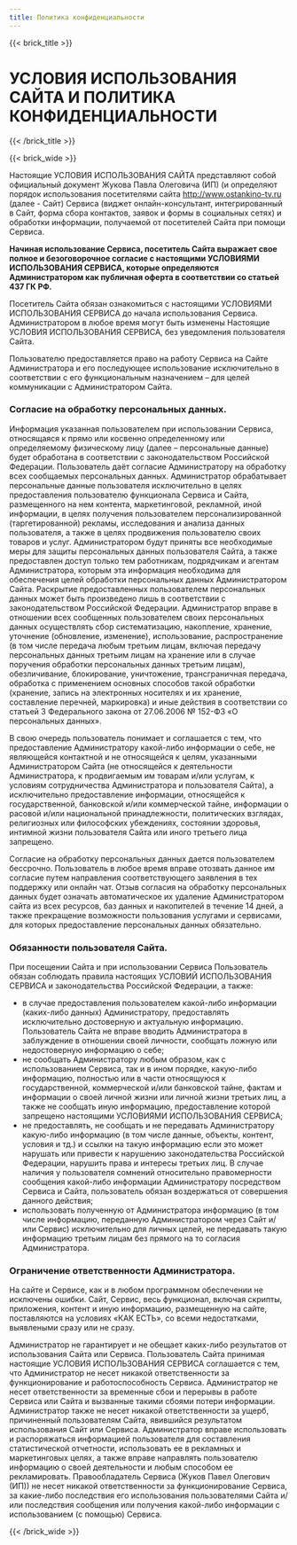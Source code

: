 ```yaml
---
title: Политика конфиденциальности
---
```

{{< brick_title >}}

# УСЛОВИЯ ИСПОЛЬЗОВАНИЯ САЙТА И ПОЛИТИКА КОНФИДЕНЦИАЛЬНОСТИ

{{< /brick_title >}}

{{< brick_wide >}}

Настоящие УСЛОВИЯ ИСПОЛЬЗОВАНИЯ САЙТА представляют собой официальный документ Жукова Павла Олеговича (ИП) (и определяют порядок использования посетителями сайта http://www.ostankino-tv.ru (далее - Сайт) Сервиса (виджет онлайн-консультант, интегрированный в Сайт, форма сбора контактов, заявок и формы в социальных сетях) и обработки информации, получаемой от посетителей Сайта при помощи Сервиса.

**Начиная использование Сервиса, посетитель Сайта выражает свое полное и безоговорочное согласие с настоящими УСЛОВИЯМИ ИСПОЛЬЗОВАНИЯ СЕРВИСА, которые определяются Администратором как публичная оферта в соответствии со статьей 437 ГК РФ.**

Посетитель Сайта обязан ознакомиться с настоящими УСЛОВИЯМИ ИСПОЛЬЗОВАНИЯ СЕРВИСА до начала использования Сервиса. Администратором в любое время могут быть изменены Настоящие УСЛОВИЯ ИСПОЛЬЗОВАНИЯ СЕРВИСА, без уведомления пользователя Сайта.

Пользователю предоставляется право на работу Сервиса на Сайте Администратора и его последующее использование исключительно в соответствии с его функциональным назначением – для целей коммуникации с Администратором Сайта.

### Согласие на обработку персональных данных.

Информация указанная пользователем при использовании Сервиса, относящаяся к прямо или косвенно определенному или определяемому физическому лицу (далее – персональные данные) будет обработана в соответствии с законодательством Российской Федерации. Пользователь даёт согласие Администратору на обработку всех сообщаемых персональных данных. Администратор обрабатывает персональные данные пользователя исключительно в целях предоставления пользователю функционала Сервиса и Сайта, размещенного на нем контента, маркетинговой, рекламной, иной информации, в целях получения пользователем персонализированной (таргетированной) рекламы, исследования и анализа данных пользователя, а также в целях продвижения пользователю своих товаров и услуг. Администратором будут приняты все необходимые меры для защиты персональных данных пользователя Сайта, а также предоставлен доступ только тем работникам, подрядчикам и агентам Администратора, которым эта информация необходима для обеспечения целей обработки персональных данных Администратором Сайта. Раскрытие предоставленных пользователем персональных данных может быть произведено лишь в соответствии с законодательством Российской Федерации. Администратор вправе в отношении всех сообщенных пользователем своих персональных данных осуществлять сбор систематизацию, накопление, хранение, уточнение (обновление, изменение), использование, распространение (в том числе передача любым третьим лицам, включая передачу персональных данных третьим лицам на хранение или в случае поручения обработки персональных данных третьим лицам), обезличивание, блокирование, уничтожение, трансграничная передача, обработка с применением основных способов такой обработки (хранение, запись на электронных носителях и их хранение, составление перечней, маркировка) и иные действия в соответствии со статьей 3 Федерального закона от 27.06.2006 № 152-ФЗ «О персональных данных».

В свою очередь пользователь понимает и соглашается с тем, что предоставление Администратору какой-либо информации о себе, не являющейся контактной и не относящейся к целям, указанными Администратором Сайта (не относящейся к деятельности Администратора, к продвигаемым им товарам и/или услугам, к условиям сотрудничества Администратора и пользователя Сайта), а исключительно предоставление информации, относящейся к государственной, банковской и/или коммерческой тайне, информации о расовой и/или национальной принадлежности, политических взглядах, религиозных или философских убеждениях, состоянии здоровья, интимной жизни пользователя Сайта или иного третьего лица запрещено.

Согласие на обработку персональных данных дается пользователем бессрочно. Пользователь в любое время вправе отозвать данное им согласие путем направления соответствующего заявления в тех поддержку или онлайн чат. Отзыв согласия на обработку персональных данных будет означать автоматическое их удаление Администратором сайта из всех ресурсов, баз данных и накопителей в течение 14 дней, а также прекращение возможности пользования услугами и сервисами, для которых предоставление персональных данных обязательно.

### Обязанности пользователя Сайта.

При посещении Сайта и при использовании Сервиса Пользователь обязан соблюдать правила настоящих УСЛОВИЙ ИСПОЛЬЗОВАНИЯ СЕРВИСА и законодательства Российской Федерации, а также:

- в случае предоставления пользователем какой-либо информации (каких-либо данных) Администратору, предоставлять исключительно достоверную и актуальную информацию. Пользователь Сайта не вправе вводить Администратора в заблуждение в отношении своей личности, сообщать ложную или недостоверную информацию о себе;
- не сообщать Администратору любым образом, как с использованием Сервиса, так и в ином порядке, какую-либо информацию, полностью или в части относящуюся к государственной, коммерческой и/или банковской тайне, фактам и информации о своей личной жизни или личной жизни третьих лиц, а также не сообщать иную информацию, предоставление которой запрещено настоящими УСЛОВИЯМИ ИСПОЛЬЗОВАНИЯ СЕРВИСА;
- не предоставлять, не сообщать и не передавать Администратору какую-либо информацию (в том числе данные, объекты, контент, условия и тд.) и ссылки на такую информацию если это может нарушать или привести к нарушению законодательства Российской Федерации, нарушить права и интересы третьих лиц. В случае наличия у пользователя сомнений относительно правомерности сообщения какой-либо информации Администратору посредством Сервиса и Сайта, пользователь обязан воздержаться от совершения данного действия;
- использовать полученную от Администратора информацию (в том числе информацию, переданную Администратором через Сайт и/или Сервис) исключительно для личных целей, не передавать такую информацию третьим лицам без прямого на то согласия Администратора.

### Ограничение ответственности Администратора.

На сайте и Сервисе, как и в любом программном обеспечении не исключены ошибки. Сайт, Сервис, весь функционал, включая скрипты, приложения, контент и иную информацию, размещенную на сайте, поставляются на условиях «КАК ЕСТЬ», со всеми недостатками, выявлеными сразу или не сразу.

Администратор не гарантирует и не обещает каких-либо результатов от использования Сайта или Сервиса. Пользователь Сайта принимая настоящие УСЛОВИЯ ИСПОЛЬЗОВАНИЯ СЕРВИСА соглашается с тем, что Администратор не несет никакой ответственности за функционирование и работоспособность Сервиса. Администратор не несет ответственности за временные сбои и перерывы в работе Сервиса или Сайта и вызванные такими сбоями потери информации. Администратор также не несет никакой ответственности за ущерб, причиненный пользователям Сайта, явившийся результатом использования Сайт или Сервиса. Администратор вправе использовать и распоряжаться информацией пользователя для составления статистической отчетности, использовать ее в рекламных и маркетинговых целях, а также вправе направлять пользователю информацию о своей деятельности и любым способом ее рекламировать. Правообладатель Сервиса (Жуков Павел Олегович (ИП)) не несет никакой ответственности за функционирование Сервиса, за какие-либо последствия его использования пользователями Сайта и/или последствия сообщения или получения какой-либо информации с использованием (с помощью) Сервиса.

{{< /brick_wide >}}
